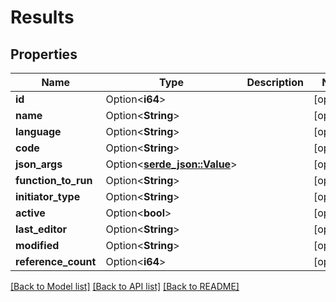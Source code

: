 # Results

## Properties

Name | Type | Description | Notes
------------ | ------------- | ------------- | -------------
**id** | Option<**i64**> |  | [optional]
**name** | Option<**String**> |  | [optional]
**language** | Option<**String**> |  | [optional]
**code** | Option<**String**> |  | [optional]
**json_args** | Option<[**serde_json::Value**](.md)> |  | [optional]
**function_to_run** | Option<**String**> |  | [optional]
**initiator_type** | Option<**String**> |  | [optional]
**active** | Option<**bool**> |  | [optional]
**last_editor** | Option<**String**> |  | [optional]
**modified** | Option<**String**> |  | [optional]
**reference_count** | Option<**i64**> |  | [optional]

[[Back to Model list]](../README.md#documentation-for-models) [[Back to API list]](../README.md#documentation-for-api-endpoints) [[Back to README]](../README.md)


